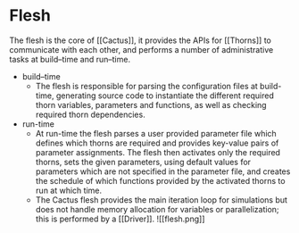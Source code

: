 # Flesh

The flesh is the core of [[Cactus]], it provides the APIs for [[Thorns]] to communicate with each other, and performs a number of administrative tasks at build–time and run–time.

- build–time
	- The flesh is responsible for parsing the configuration files at build-time, generating source code to instantiate the different required thorn variables, parameters and functions, as well as checking required thorn dependencies.
- run-time
	- At run-time the flesh parses a user provided parameter file which defines which thorns are required and provides key-value pairs of parameter assignments. The flesh then activates only the required thorns, sets the given parameters, using default values for parameters which are not specified in the parameter file, and creates the schedule of which functions provided by the activated thorns to run at which time.
	- The Cactus flesh provides the main iteration loop for simulations but does not handle memory allocation for variables or parallelization; this is performed by a [[Driver]].
		![[flesh.png]]










